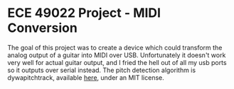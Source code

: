 # ECE 49022 Project - MIDI Conversion
The goal of this project was to create a device which could transform the analog output of a guitar into MIDI over USB. 
Unfortunately it doesn't work very well for actual guitar output, and I fried the hell out of all my usb ports so it outputs over serial instead. 
The pitch detection algorithm is dywapitchtrack, available [here](https://github.com/antoineschmitt/dywapitchtrack), under an MIT license. 
